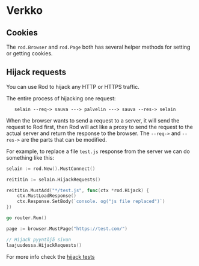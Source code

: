 # Verkko

## Cookies

The `rod.Browser` and `rod.Page` both has several helper methods for setting or getting cookies.

## Hijack requests

You can use Rod to hijack any HTTP or HTTPS traffic.

The entire process of hijacking one request:

```text
   selain --req-> sauva ---> palvelin ---> sauva --res-> selain
```

When the browser wants to send a request to a server, it will send the request to Rod first, then Rod will act like a proxy to send the request to the actual server and return the response to the browser. The `--req->` and `--res->` are the parts that can be modified.

For example, to replace a file `test.js` response from the server we can do something like this:

```go
selain := rod.New().MustConnect()

reititin := selain.HijackRequests()

reititin.MustAdd("*/test.js", func(ctx *rod.Hijack) {
    ctx.MustLoadResponse()
    ctx.Response.SetBody(`console. og("js file replaced")`)
})

go router.Run()

page := browser.MustPage("https://test.com/")

// Hijack pyyntöjä sivun
laajuudessa.HijackRequests()
```

For more info check the [hijack tests](https://github.com/go-rod/rod/blob/master/hijack_test.go)
